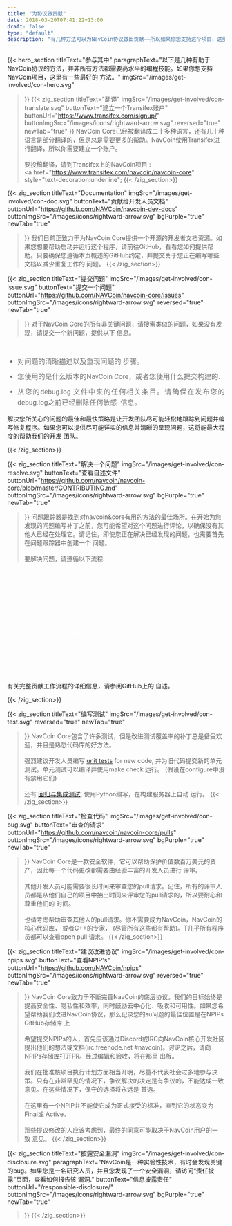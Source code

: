```yaml
---
title: "为协议做贡献"
date: 2018-03-20T07:41:22+13:00
draft: false
type: "default"
description: "有几种方法可以为NavCoin协议做出贡献——所以如果你想支持这个项目，这里有一些最好的方法"
---
```

{{< hero_section
titleText="参与其中"
paragraphText="以下是几种有助于NavCoin协议的方法，并非所有方法都需要高水平的编程技能。如果你想支持NavCoin项目，这里有一些最好的&nbsp;方法。"
imgSrc="/images/get-involved/con-hero.svg"
>}}
{{< zig_section
titleText="翻译"
imgSrc="/images/get-involved/con-translate.svg"
  buttonText="建立一个Transifex账户"
  buttonUrl="https://www.transifex.com/signup/"
  buttonImgSrc="/images/icons/rightward-arrow.svg"
    reversed="true"
    newTab="true"
>}}
NavCoin Core已经被翻译成二十多种语言，还有几十种语言是部分翻译的，但是总是需要更多的帮助。NavCoin使用Transifex进行翻译，所以你需要建立一个账户。<br><br>要投稿翻译，请到Transifex上的NavCoin项目&nbsp;:<br><a href="https://www.transifex.com/navcoin/navcoin-core" style="text-decoration:underline";
{{< /zig_section>}}

{{< zig_section
  titleText="Documentation"
  imgSrc="/images/get-involved/con-doc.svg"
  buttonText="贡献给开发人员文档"
  buttonUrl="https://github.com/NAVCoin/navcoin-dev-docs"
  buttonImgSrc="/images/icons/rightward-arrow.svg"
  bgPurple="true"
  newTab="true"
>}}
我们目前正致力于为NavCoin Core提供一个开源的开发者文档资源。如果您想要帮助启动并运行这个程序，请前往GitHub，看看您如何提供帮助。只要确保您遵循本页概述的GitHub约定，并提交关于您正在编写哪些文档以减少重复工作的&nbsp;问题。
{{< /zig_section>}}

{{< zig_section
titleText="提交问题"
imgSrc="/images/get-involved/con-issue.svg"
buttonText="提交一个问题"
buttonUrl="https://github.com/NAVCoin/navcoin-core/issues"
buttonImgSrc="/images/icons/rightward-arrow.svg"
reversed="true"
newTab="true"
>}}
对于NavCoin Core的所有非关键问题，请搜索类似的问题，如果没有发现，请提交一个新问题，提供以下&nbsp;信息。
<br>
<ul class="article-ul" style="color: rgba(0, 0, 0, 0.55);">
  <li>对问题的清晰描述以及重现问题的&nbsp;步骤。</li>
  <li>您使用的是什么版本的NavCoin Core，或者您使用什么提交构建的.</li><li>从您的debug.log 文件中来的任何相关条目。请确保在发布您的debug.log之前已经删除任何敏感 &nbsp;信息。</li>
</ul>
<p class="paragraph-text">解决您所关心的问题的最佳和最快策略是让开发团队尽可能轻松地跟踪到问题并编写修复程序。如果您可以提供尽可能详实的信息并清晰的呈现问题，这将能最大程度的帮助我们的开发&nbsp;团队。</p>
{{< /zig_section>}}

{{< zig_section
  titleText="解决一个问题"
  imgSrc="/images/get-involved/con-resolve.svg"
  buttonText="查看自述文件"
  buttonUrl="https://github.com/navcoin/navcoin-core/blob/master/CONTRIBUTING.md"
  buttonImgSrc="/images/icons/rightward-arrow.svg"
  bgPurple="true"
  newTab="true"
>}}
问题跟踪器是找到对navcoin&core有用的方法的最佳场所。在开始为您发现的问题编写补丁之前，您可能希望对这个问题进行评论，以确保没有其他人已经在处理它。请记住，即使您正在解决已经发现的问题，也需要首先在问题跟踪器中创建一个&nbsp;问题。
<br><br>
要解决问题，请遵循以下流程:
<br>
<ul class="article-ul" style="color: rgba(255,255,255,0.55);">
  <li>建立NavCoin/ NavCoin -core到你自己的github&nbsp;账户。</li>
  <li>创建一个分支来解决问题，然后开始&nbsp;工作。</li>
  <li>编写或更新单元和集成测试，以覆盖您所做的任何&nbsp;更改。</li>
  <li>从分支向主NavCoin核心存储库发出pull请求，标题中包含问题类型和&nbsp;编号(例如. 修正了145的拼写错误)。</li>
  <li>与其他NavCoin核心贡献者讨论不一致的地方，或者通过GitHub提醒他们正在等待的Pull请求，他们会尽快审查&nbsp;它。</li>
</ul>
<p class="paragraph-text">有关完整贡献工作流程的详细信息，请参阅GitHub上的&nbsp;自述。</p>
{{< /zig_section>}}

{{< zig_section
titleText="编写测试"
imgSrc="/images/get-involved/con-test.svg"
reversed="true"
newTab="true"
>}}
NavCoin Core包含了许多测试，但是改进测试覆盖率的补丁总是备受欢迎，并且是熟悉代码库的好方法。
<br><br>
强烈建议开发人员编写 <a href="https://github.com/NAVCoin/navcoin-core/blob/master/doc/unit-tests.md" target="e" style="text-decoration:underline;">unit tests</a> for new code, 并为旧代码提交新的单元测试。单元测试可以编译并使用make check&nbsp;运行。 (假设在configure中没有禁用它们) 
<br><br>
还有 <a href="https://github.com/NAVCoin/navcoin-core/tree/master/qa" target="e" style="text-decoration:underline;">回归与集成测试</a>, 使用Python编写，在构建服务器上自动&nbsp;运行。
{{< /zig_section>}}

{{< zig_section
  titleText="检查代码"
  imgSrc="/images/get-involved/con-bug.svg"
    buttonText="审查的请求"
  buttonUrl="https://github.com/navcoin/navcoin-core/pulls"
  buttonImgSrc="/images/icons/rightward-arrow.svg"
  bgPurple="true"
  newTab="true"
>}}
NavCoin Core是一款安全软件，它可以帮助保护价值数百万美元的资产，因此每一个代码更改都需要由经验丰富的开发人员进行&nbsp;评审。<br><br>其他开发人员可能需要很长时间来审查您的pull请求。记住，所有的评审人员都是从他们自己的项目中抽出时间来评审您的pull请求的，所以要耐心和尊重他们的&nbsp;时间。<br><br>也请考虑帮助审查其他人的pull请求。你不需要成为NavCoin，NavCoin的核心代码库， 或者C++的专家， (尽管所有这些都有帮助)。T几乎所有程序员都可以查看open pull&nbsp;请求。
{{< /zig_section>}}

{{< zig_section
titleText="建议改进协议"
imgSrc="/images/get-involved/con-npips.svg"
buttonText="查看NPIP's"
buttonUrl="https://github.com/NAVCoin/npips"
buttonImgSrc="/images/icons/rightward-arrow.svg"
reversed="true"
newTab="true"
>}}
NavCoin Core致力于不断完善NavCoin的底层协议。我们的目标始终是提高安全性、隐私性和效率，同时鼓励去中心化、吸收和可用性。如果您希望帮助我们改进NavCoin协议，那么记录您的su问题的最佳位置是在NPIPs GitHub存储库&nbsp;上<br><br>希望提交NPIPs的人，首先应该通过Discord或IRC向NavCoin核心开发社区提出他们的想法或文档(irc.freenode.net #navcoin)。讨论之后，请向NPIPs存储库打开PR。经过编辑和验收，将在那里&nbsp;出版。<br><br>我们在批准核项目执行计划方面相当开明，尽量不代表社会过多地参与决策。只有在非常罕见的情况下，争议解决的决定是有争议的，不能达成一致意见。在这些情况下，保守的选择将永远是&nbsp;首选。<br><br>在这里有一个NPIP并不能使它成为正式接受的标准，直到它的状态变为Final或&nbsp;Active。<br><br>那些提议修改的人应该考虑到，最终的同意可能取决于NavCoin用户的一致&nbsp;意见。
{{< /zig_section>}}

{{< zig_section
  titleText="披露安全漏洞"
  imgSrc="/images/get-involved/con-disclosure.svg"
  paragraphText="NavCoin是一种实验性技术，有时会发现关键的bug。如果您是一名研究人员，并且您发现了一个安全漏洞，请访问“责任披露”页面，查看如何报告该&nbsp;漏洞."
    buttonText="信息披露责任"
  buttonUrl="/responsible-disclosure/"
  buttonImgSrc="/images/icons/rightward-arrow.svg"
  bgPurple="true"
  newTab="true"
>}}
{{< /zig_section>}}

<style>
.article-ul>li{
    margin-bottom: 8px;
    font-size: 16px;
    font-family: roboto;
    line-height: 25px;
    text-align: justify;
    margin-top: 0;
    margin-bottom: 10px;
}
</style>
